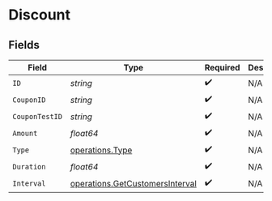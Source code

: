 # Discount


## Fields

| Field                                                                              | Type                                                                               | Required                                                                           | Description                                                                        |
| ---------------------------------------------------------------------------------- | ---------------------------------------------------------------------------------- | ---------------------------------------------------------------------------------- | ---------------------------------------------------------------------------------- |
| `ID`                                                                               | *string*                                                                           | :heavy_check_mark:                                                                 | N/A                                                                                |
| `CouponID`                                                                         | *string*                                                                           | :heavy_check_mark:                                                                 | N/A                                                                                |
| `CouponTestID`                                                                     | *string*                                                                           | :heavy_check_mark:                                                                 | N/A                                                                                |
| `Amount`                                                                           | *float64*                                                                          | :heavy_check_mark:                                                                 | N/A                                                                                |
| `Type`                                                                             | [operations.Type](../../models/operations/type.md)                                 | :heavy_check_mark:                                                                 | N/A                                                                                |
| `Duration`                                                                         | *float64*                                                                          | :heavy_check_mark:                                                                 | N/A                                                                                |
| `Interval`                                                                         | [operations.GetCustomersInterval](../../models/operations/getcustomersinterval.md) | :heavy_check_mark:                                                                 | N/A                                                                                |